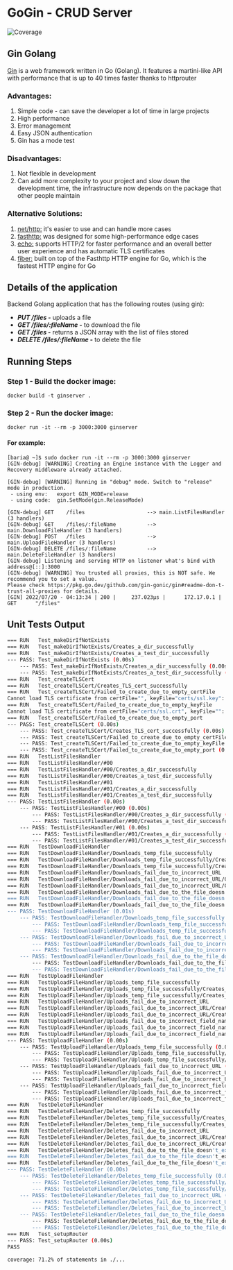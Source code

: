 # GoGin - CRUD Server
![Coverage](https://img.shields.io/badge/Coverage-71.2%25-brightgreen)

## Gin Golang
[Gin](https://github.com/gin-gonic/gin) is a web framework written in Go (Golang). It features a martini-like API with performance that is up to 40 times faster thanks to httprouter

### Advantages:
1. Simple code - can save the developer a lot of time in large projects
2. High performance
3. Error management
4. Easy JSON authentication
5. Gin has a mode test

### Disadvantages:
1. Not flexible in development
2. Can add more complexity to your project and slow down the development time, the infrastructure now depends on the package that other people maintain

### Alternative Solutions:
1. [net/http:](https://github.com/golang/go) it's easier to use and can handle more cases
2. [fasthttp:](https://github.com/valyala/fasthttp) was designed for some high-performance edge cases
3. [echo:](https://github.com/labstack/echo) supports HTTP/2 for faster performance and an overall better user experience and has automatic TLS certificates
4. [fiber:](https://github.com/gofiber/fiber) built on top of the Fasthttp HTTP engine for Go, which is the fastest HTTP engine for Go


## Details of the application
Backend Golang application that has the following routes (using gin):
* ***PUT /files -*** uploads a file
* ***GET /files/:fileName -*** to download the file
* ***GET /files -*** returns a JSON array with the list of files stored
* ***DELETE /files/:fileName -*** to delete the file


## Running Steps
### Step 1 - Build the docker image:
```
docker build -t ginserver .
```

### Step 2 - Run the docker image:
```
docker run -it --rm -p 3000:3000 ginserver
```

#### For example:
```
[baria@ ~]$ sudo docker run -it --rm -p 3000:3000 ginserver 
[GIN-debug] [WARNING] Creating an Engine instance with the Logger and Recovery middleware already attached.

[GIN-debug] [WARNING] Running in "debug" mode. Switch to "release" mode in production.
 - using env:   export GIN_MODE=release
 - using code:  gin.SetMode(gin.ReleaseMode)

[GIN-debug] GET    /files                    --> main.ListFilesHandler (3 handlers)
[GIN-debug] GET    /files/:fileName          --> main.DownloadFileHandler (3 handlers)
[GIN-debug] POST   /files                    --> main.UploadFileHandler (3 handlers)
[GIN-debug] DELETE /files/:fileName          --> main.DeleteFileHandler (3 handlers)
[GIN-debug] Listening and serving HTTP on listener what's bind with address@[::]:3000
[GIN-debug] [WARNING] You trusted all proxies, this is NOT safe. We recommend you to set a value.
Please check https://pkg.go.dev/github.com/gin-gonic/gin#readme-don-t-trust-all-proxies for details.
[GIN] 2022/07/20 - 04:13:34 | 200 |     237.023µs |      172.17.0.1 | GET      "/files"
```


## Unit Tests Output
```bash
=== RUN   Test_makeDirIfNotExists
=== RUN   Test_makeDirIfNotExists/Creates_a_dir_successfully
=== RUN   Test_makeDirIfNotExists/Creates_a_test_dir_successfully
--- PASS: Test_makeDirIfNotExists (0.00s)
    --- PASS: Test_makeDirIfNotExists/Creates_a_dir_successfully (0.00s)
    --- PASS: Test_makeDirIfNotExists/Creates_a_test_dir_successfully (0.00s)
=== RUN   Test_createTLSCert
=== RUN   Test_createTLSCert/Creates_TLS_cert_successfully
=== RUN   Test_createTLSCert/Failed_to_create_due_to_empty_certFile
Cannot load TLS certificate from certFile="", keyFile="certs/ssl.key": open : no such file or directory
=== RUN   Test_createTLSCert/Failed_to_create_due_to_empty_keyFile
Cannot load TLS certificate from certFile="certs/ssl.crt", keyFile="": open : no such file or directory
=== RUN   Test_createTLSCert/Failed_to_create_due_to_empty_port
--- PASS: Test_createTLSCert (0.00s)
    --- PASS: Test_createTLSCert/Creates_TLS_cert_successfully (0.00s)
    --- PASS: Test_createTLSCert/Failed_to_create_due_to_empty_certFile (0.00s)
    --- PASS: Test_createTLSCert/Failed_to_create_due_to_empty_keyFile (0.00s)
    --- PASS: Test_createTLSCert/Failed_to_create_due_to_empty_port (0.00s)
=== RUN   TestListFilesHandler
=== RUN   TestListFilesHandler/#00
=== RUN   TestListFilesHandler/#00/Creates_a_dir_successfully
=== RUN   TestListFilesHandler/#00/Creates_a_test_dir_successfully
=== RUN   TestListFilesHandler/#01
=== RUN   TestListFilesHandler/#01/Creates_a_dir_successfully
=== RUN   TestListFilesHandler/#01/Creates_a_test_dir_successfully
--- PASS: TestListFilesHandler (0.00s)
    --- PASS: TestListFilesHandler/#00 (0.00s)
        --- PASS: TestListFilesHandler/#00/Creates_a_dir_successfully (0.00s)
        --- PASS: TestListFilesHandler/#00/Creates_a_test_dir_successfully (0.00s)
    --- PASS: TestListFilesHandler/#01 (0.00s)
        --- PASS: TestListFilesHandler/#01/Creates_a_dir_successfully (0.00s)
        --- PASS: TestListFilesHandler/#01/Creates_a_test_dir_successfully (0.00s)
=== RUN   TestDownloadFileHandler
=== RUN   TestDownloadFileHandler/Downloads_temp_file_successfully
=== RUN   TestDownloadFileHandler/Downloads_temp_file_successfully/Creates_a_dir_successfully
=== RUN   TestDownloadFileHandler/Downloads_temp_file_successfully/Creates_a_test_dir_successfully
=== RUN   TestDownloadFileHandler/Downloads_fail_due_to_incorrect_URL
=== RUN   TestDownloadFileHandler/Downloads_fail_due_to_incorrect_URL/Creates_a_dir_successfully
=== RUN   TestDownloadFileHandler/Downloads_fail_due_to_incorrect_URL/Creates_a_test_dir_successfully
=== RUN   TestDownloadFileHandler/Downloads_fail_due_to_the_file_doesn't_exist
=== RUN   TestDownloadFileHandler/Downloads_fail_due_to_the_file_doesn't_exist/Creates_a_dir_successfully
=== RUN   TestDownloadFileHandler/Downloads_fail_due_to_the_file_doesn't_exist/Creates_a_test_dir_successfully
--- PASS: TestDownloadFileHandler (0.01s)
    --- PASS: TestDownloadFileHandler/Downloads_temp_file_successfully (0.00s)
        --- PASS: TestDownloadFileHandler/Downloads_temp_file_successfully/Creates_a_dir_successfully (0.00s)
        --- PASS: TestDownloadFileHandler/Downloads_temp_file_successfully/Creates_a_test_dir_successfully (0.00s)
    --- PASS: TestDownloadFileHandler/Downloads_fail_due_to_incorrect_URL (0.00s)
        --- PASS: TestDownloadFileHandler/Downloads_fail_due_to_incorrect_URL/Creates_a_dir_successfully (0.00s)
        --- PASS: TestDownloadFileHandler/Downloads_fail_due_to_incorrect_URL/Creates_a_test_dir_successfully (0.00s)
    --- PASS: TestDownloadFileHandler/Downloads_fail_due_to_the_file_doesn't_exist (0.00s)
        --- PASS: TestDownloadFileHandler/Downloads_fail_due_to_the_file_doesn't_exist/Creates_a_dir_successfully (0.00s)
        --- PASS: TestDownloadFileHandler/Downloads_fail_due_to_the_file_doesn't_exist/Creates_a_test_dir_successfully (0.00s)
=== RUN   TestUploadFileHandler
=== RUN   TestUploadFileHandler/Uploads_temp_file_successfully
=== RUN   TestUploadFileHandler/Uploads_temp_file_successfully/Creates_a_dir_successfully
=== RUN   TestUploadFileHandler/Uploads_temp_file_successfully/Creates_a_test_dir_successfully
=== RUN   TestUploadFileHandler/Uploads_fail_due_to_incorrect_URL
=== RUN   TestUploadFileHandler/Uploads_fail_due_to_incorrect_URL/Creates_a_dir_successfully
=== RUN   TestUploadFileHandler/Uploads_fail_due_to_incorrect_URL/Creates_a_test_dir_successfully
=== RUN   TestUploadFileHandler/Uploads_fail_due_to_incorrect_field_name
=== RUN   TestUploadFileHandler/Uploads_fail_due_to_incorrect_field_name/Creates_a_dir_successfully
=== RUN   TestUploadFileHandler/Uploads_fail_due_to_incorrect_field_name/Creates_a_test_dir_successfully
--- PASS: TestUploadFileHandler (0.00s)
    --- PASS: TestUploadFileHandler/Uploads_temp_file_successfully (0.00s)
        --- PASS: TestUploadFileHandler/Uploads_temp_file_successfully/Creates_a_dir_successfully (0.00s)
        --- PASS: TestUploadFileHandler/Uploads_temp_file_successfully/Creates_a_test_dir_successfully (0.00s)
    --- PASS: TestUploadFileHandler/Uploads_fail_due_to_incorrect_URL (0.00s)
        --- PASS: TestUploadFileHandler/Uploads_fail_due_to_incorrect_URL/Creates_a_dir_successfully (0.00s)
        --- PASS: TestUploadFileHandler/Uploads_fail_due_to_incorrect_URL/Creates_a_test_dir_successfully (0.00s)
    --- PASS: TestUploadFileHandler/Uploads_fail_due_to_incorrect_field_name (0.00s)
        --- PASS: TestUploadFileHandler/Uploads_fail_due_to_incorrect_field_name/Creates_a_dir_successfully (0.00s)
        --- PASS: TestUploadFileHandler/Uploads_fail_due_to_incorrect_field_name/Creates_a_test_dir_successfully (0.00s)
=== RUN   TestDeleteFileHandler
=== RUN   TestDeleteFileHandler/Deletes_temp_file_successfully
=== RUN   TestDeleteFileHandler/Deletes_temp_file_successfully/Creates_a_dir_successfully
=== RUN   TestDeleteFileHandler/Deletes_temp_file_successfully/Creates_a_test_dir_successfully
=== RUN   TestDeleteFileHandler/Deletes_fail_due_to_incorrect_URL
=== RUN   TestDeleteFileHandler/Deletes_fail_due_to_incorrect_URL/Creates_a_dir_successfully
=== RUN   TestDeleteFileHandler/Deletes_fail_due_to_incorrect_URL/Creates_a_test_dir_successfully
=== RUN   TestDeleteFileHandler/Deletes_fail_due_to_the_file_doesn't_exist
=== RUN   TestDeleteFileHandler/Deletes_fail_due_to_the_file_doesn't_exist/Creates_a_dir_successfully
=== RUN   TestDeleteFileHandler/Deletes_fail_due_to_the_file_doesn't_exist/Creates_a_test_dir_successfully
--- PASS: TestDeleteFileHandler (0.00s)
    --- PASS: TestDeleteFileHandler/Deletes_temp_file_successfully (0.00s)
        --- PASS: TestDeleteFileHandler/Deletes_temp_file_successfully/Creates_a_dir_successfully (0.00s)
        --- PASS: TestDeleteFileHandler/Deletes_temp_file_successfully/Creates_a_test_dir_successfully (0.00s)
    --- PASS: TestDeleteFileHandler/Deletes_fail_due_to_incorrect_URL (0.00s)
        --- PASS: TestDeleteFileHandler/Deletes_fail_due_to_incorrect_URL/Creates_a_dir_successfully (0.00s)
        --- PASS: TestDeleteFileHandler/Deletes_fail_due_to_incorrect_URL/Creates_a_test_dir_successfully (0.00s)
    --- PASS: TestDeleteFileHandler/Deletes_fail_due_to_the_file_doesn't_exist (0.00s)
        --- PASS: TestDeleteFileHandler/Deletes_fail_due_to_the_file_doesn't_exist/Creates_a_dir_successfully (0.00s)
        --- PASS: TestDeleteFileHandler/Deletes_fail_due_to_the_file_doesn't_exist/Creates_a_test_dir_successfully (0.00s)
=== RUN   Test_setupRouter
--- PASS: Test_setupRouter (0.00s)
PASS

coverage: 71.2% of statements in ./...
```
